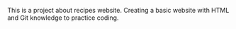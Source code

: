 This is a project about recipes website. Creating a basic website with HTML and Git knowledge to practice coding.